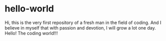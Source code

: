 # hello-world
Hi, this is the very first repository of a fresh man in the field of coding.
And I believe in myself that with passion and devotion, I will grow a lot one day.
Hello! The coding world!!!
